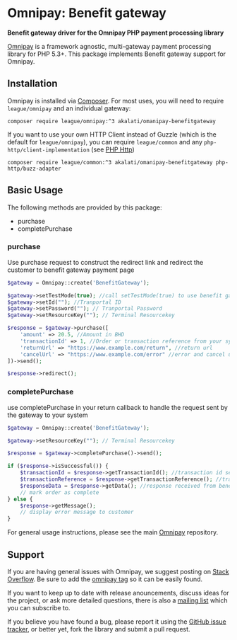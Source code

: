 # Omnipay: Benefit gateway
**Benefit gateway driver for the Omnipay PHP payment processing library**

[Omnipay](https://github.com/thephpleague/omnipay) is a framework agnostic, multi-gateway payment
processing library for PHP 5.3+. This package implements Benefit gateway support for Omnipay.

## Installation

Omnipay is installed via [Composer](https://getcomposer.org/).
For most uses, you will need to require `league/omnipay` and an individual gateway:

```
composer require league/omnipay:^3 akalati/omanipay-benefitgateway
```

If you want to use your own HTTP Client instead of Guzzle (which is the default for `league/omnipay`),
you can require `league/common` and any `php-http/client-implementation` (see [PHP Http](http://docs.php-http.org/en/latest/clients.html))

```
composer require league/common:^3 akalati/omanipay-benefitgateway php-http/buzz-adapter
```

## Basic Usage

The following methods are provided by this package:

+ purchase
+ completePurchase

### purchase
Use purchase request to construct the redirect link and redirect the customer to benefit gateway payment page

```php
$gateway = Omnipay::create('BenefitGateway');

$gateway->setTestMode(true); //call setTestMode(true) to use benefit gateway test endpoint https://www.test.benefit-gateway.bh/payment/PaymentHTTP.htm?param=paymentInit
$gateway->setId(""); //Tranportal ID
$gateway->setPassword(""); // Tranportal Password
$gateway->setResourceKey(""); // Terminal Resourcekey

$response = $gateway->purchase([
	'amount' => 20.5, //Amount in BHD
	'transactionId' => 1, //Order or transaction reference from your system
	'returnUrl' => "https://www.example.com/return", //return url
	'cancelUrl' => "https://www.example.com/error" //error and cancel url
])->send();

$response->redirect();
```

### completePurchase
use completePurchase in your return callback to handle the request sent by the gateway to your system
```php
$gateway = Omnipay::create('BenefitGateway');

$gateway->setResourceKey(""); // Terminal Resourcekey

$response = $gateway->completePurchase()->send();

if ($response->isSuccessful()) {
	$transactionId = $response->getTransactionId(); //transaction id set in the purchase request
	$transactionReference = $response->getTransactionReference(); //transaction reference set by the gateway
	$responseData = $response->getData(); //response received from benefit gateway
	// mark order as complete
} else {
	$response->getMessage();
	// display error message to customer
}
```

For general usage instructions, please see the main [Omnipay](https://github.com/thephpleague/omnipay)
repository.


## Support

If you are having general issues with Omnipay, we suggest posting on
[Stack Overflow](http://stackoverflow.com/). Be sure to add the
[omnipay tag](http://stackoverflow.com/questions/tagged/omnipay) so it can be easily found.

If you want to keep up to date with release anouncements, discuss ideas for the project,
or ask more detailed questions, there is also a [mailing list](https://groups.google.com/forum/#!forum/omnipay) which
you can subscribe to.

If you believe you have found a bug, please report it using the [GitHub issue tracker](https://github.com/akalati/omnipay-benefitgateway/issues),
or better yet, fork the library and submit a pull request.
